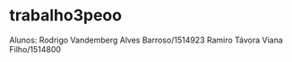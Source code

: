 # trabalho3peoo


Alunos:
Rodrigo Vandemberg Alves Barroso/1514923
Ramiro Távora Viana Filho/1514800
